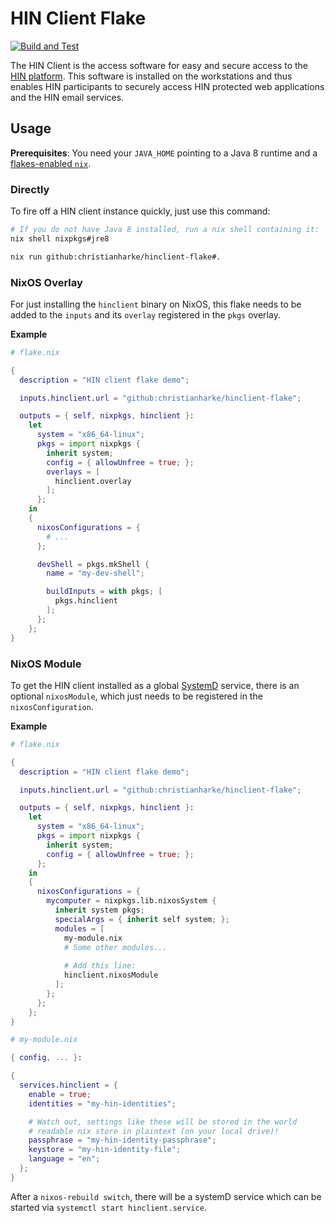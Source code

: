# HIN Client Flake

[![Build and Test][ci-badge]][ci]

The HIN Client is the access software for easy and secure access to the [HIN
platform](https://www.hin.ch/). This software is installed on the workstations and thus enables HIN
participants to securely access HIN protected web applications and the HIN email services.

## Usage

**Prerequisites**: You need your `JAVA_HOME` pointing to a Java 8 runtime and a [flakes-enabled
`nix`](https://nixos.wiki/wiki/Flakes#Installing_flakes).

### Directly

To fire off a HIN client instance quickly, just use this command:

```bash
# If you do not have Java 8 installed, run a nix shell containing it:
nix shell nixpkgs#jre8

nix run github:christianharke/hinclient-flake#.
```

### NixOS Overlay

For just installing the `hinclient` binary on NixOS, this flake needs to be added to the `inputs`
and its `overlay` registered in the `pkgs` overlay.

**Example**

```nix
# flake.nix

{
  description = "HIN client flake demo";

  inputs.hinclient.url = "github:christianharke/hinclient-flake";

  outputs = { self, nixpkgs, hinclient }:
    let
      system = "x86_64-linux";
      pkgs = import nixpkgs {
        inherit system;
        config = { allowUnfree = true; };
        overlays = [
          hinclient.overlay
        ];
      };
    in
    {
      nixosConfigurations = {
        # ...
      };

      devShell = pkgs.mkShell {
        name = "my-dev-shell";

        buildInputs = with pkgs; [
          pkgs.hinclient
        ];
      };
    };
}
```

### NixOS Module

To get the HIN client installed as a global [SystemD](https://systemd.io/) service, there is an
optional `nixosModule`, which just needs to be registered in the `nixosConfiguration`.

**Example**

```nix
# flake.nix

{
  description = "HIN client flake demo";

  inputs.hinclient.url = "github:christianharke/hinclient-flake";

  outputs = { self, nixpkgs, hinclient }:
    let
      system = "x86_64-linux";
      pkgs = import nixpkgs {
        inherit system;
        config = { allowUnfree = true; };
      };
    in
    {
      nixosConfigurations = {
        mycomputer = nixpkgs.lib.nixosSystem {
          inherit system pkgs;
          specialArgs = { inherit self system; };
          modules = [
            my-module.nix
            # Some other modules...
            
            # Add this line:
            hinclient.nixosModule
          ];
        };
      };
    };
}
```

```nix
# my-module.nix

{ config, ... }:

{
  services.hinclient = {
    enable = true;
    identities = "my-hin-identities";

    # Watch out, settings like these will be stored in the world
    # readable nix store in plaintext (on your local drive)!
    passphrase = "my-hin-identity-passphrase"; 
    keystore = "my-hin-identity-file";
    language = "en";
  };
}
```

After a `nixos-rebuild switch`, there will be a systemD service which can be started via `systemctl
start hinclient.service`.

[ci]: https://github.com/christianharke/hinclient-flake/actions/workflows/ci.yml
[ci-badge]: https://github.com/christianharke/hinclient-flake/actions/workflows/ci.yml/badge.svg


